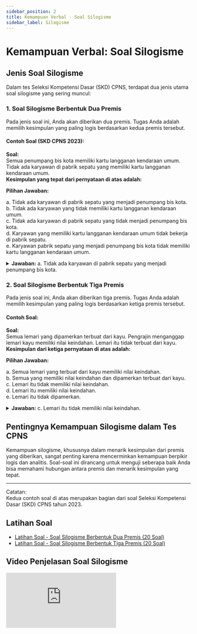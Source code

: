 ```yaml
---
sidebar_position: 2
title: Kemampuan Verbal - Soal Silogisme
sidebar_label: Silogisme
---
```


# Kemampuan Verbal: Soal Silogisme

## Jenis Soal Silogisme

Dalam tes Seleksi Kompetensi Dasar (SKD) CPNS, terdapat dua jenis utama soal silogisme yang sering muncul:

### 1. Soal Silogisme Berbentuk Dua Premis

Pada jenis soal ini, Anda akan diberikan dua premis. Tugas Anda adalah memilih kesimpulan yang paling logis berdasarkan kedua premis tersebut.

#### Contoh Soal (SKD CPNS 2023):

**Soal:**  
Semua penumpang bis kota memiliki kartu langganan kendaraan umum. Tidak ada karyawan di pabrik sepatu yang memiliki kartu langganan kendaraan umum.  
**Kesimpulan yang tepat dari pernyataan di atas adalah:**

**Pilihan Jawaban:**

a. Tidak ada karyawan di pabrik sepatu yang menjadi penumpang bis kota.  
b. Tidak ada karyawan yang tidak memiliki kartu langganan kendaraan umum.  
c. Tidak ada karyawan di pabrik sepatu yang tidak menjadi penumpang bis kota.  
d. Karyawan yang memiliki kartu langganan kendaraan umum tidak bekerja di pabrik sepatu.  
e. Karyawan pabrik sepatu yang menjadi penumpang bis kota tidak memiliki kartu langganan kendaraan umum.

<details>
<summary><strong>Jawaban:</strong> a. Tidak ada karyawan di pabrik sepatu yang menjadi penumpang bis kota.</summary>
Penjelasan: Karena semua penumpang bis kota memiliki kartu langganan kendaraan umum dan tidak ada karyawan pabrik sepatu yang memiliki kartu langganan, maka karyawan pabrik sepatu tidak mungkin menjadi penumpang bis kota.
</details>

### 2. Soal Silogisme Berbentuk Tiga Premis

Pada jenis soal ini, Anda akan diberikan tiga premis. Tugas Anda adalah memilih kesimpulan yang paling logis berdasarkan ketiga premis tersebut.

#### Contoh Soal:

**Soal:**  
Semua lemari yang dipamerkan terbuat dari kayu. Pengrajin menganggap lemari kayu memiliki nilai keindahan. Lemari itu tidak terbuat dari kayu.  
**Kesimpulan dari ketiga pernyataan di atas adalah:**

**Pilihan Jawaban:**

a. Semua lemari yang terbuat dari kayu memiliki nilai keindahan.  
b. Semua yang memiliki nilai keindahan dan dipamerkan terbuat dari kayu.  
c. Lemari itu tidak memiliki nilai keindahan.  
d. Lemari itu memiliki nilai keindahan.  
e. Lemari itu tidak dipamerkan.

<details>
<summary><strong>Jawaban:</strong> c. Lemari itu tidak memiliki nilai keindahan.</summary>
Penjelasan: Karena lemari itu tidak terbuat dari kayu dan semua lemari yang dipamerkan terbuat dari kayu dan dianggap memiliki nilai keindahan, maka lemari yang tidak terbuat dari kayu tidak bisa memiliki nilai keindahan.
</details>

## Pentingnya Kemampuan Silogisme dalam Tes CPNS

Kemampuan silogisme, khususnya dalam menarik kesimpulan dari premis yang diberikan, sangat penting karena mencerminkan kemampuan berpikir logis dan analitis. Soal-soal ini dirancang untuk menguji seberapa baik Anda bisa memahami hubungan antara premis dan menarik kesimpulan yang tepat.

---

Catatan:  
Kedua contoh soal di atas merupakan bagian dari soal Seleksi Kompetensi Dasar (SKD) CPNS tahun 2023.

## Latihan Soal

- [Latihan Soal - Soal Silogisme Berbentuk Dua Premis (20 Soal)](/ringkasan-skd-cpns/docs/latihan-soal/soal-verbal/soal-silogisme-dua-permis)
- [Latihan Soal - Soal Silogisme Berbentuk Tiga Premis (20 Soal)](/ringkasan-skd-cpns/docs/latihan-soal/soal-verbal/soal-silogisme-tiga-permis)

## Video Penjelasan Soal Silogisme

<div style={{ position: 'relative', paddingBottom: '56.25%', height: 0, overflow: 'hidden', maxWidth: '100%', height: 'auto' }}>
  <iframe 
    style={{ position: 'absolute', top: 0, left: 0, width: '100%', height: '100%' }} 
    src="https://www.youtube.com/embed/ToR7vNxxqGw" 
    title="YouTube video player" 
    frameBorder="0" 
    allow="accelerometer; autoplay; clipboard-write; encrypted-media; gyroscope; picture-in-picture" 
    allowFullScreen
  />
</div>
